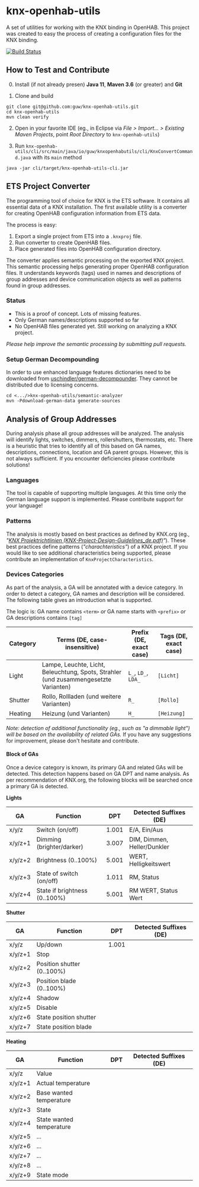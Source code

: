 # knx-openhab-utils

A set of utilities for working with the KNX binding in OpenHAB.
This project was created to easy the process of creating a configuration files for the KNX binding.

[![Build Status](https://travis-ci.org/guw/knx-openhab-utils.svg?branch=master)](https://travis-ci.org/guw/knx-openhab-utils)


## How to Test and Contribute

0. Install (if not already presen) **Java 11**, **Maven 3.6** (or greater) and **Git**

1. Clone and build

```
git clone git@github.com:guw/knx-openhab-utils.git
cd knx-openhab-utils
mvn clean verify
```

2. Open in your favorite IDE (eg., in Eclipse via *File > Import... > Existing Maven Projects*, point *Root Directory* to `knx-openhab-utils`)

3. Run `knx-openhab-utils/cli/src/main/java/io/guw/knxopenhabutils/cli/KnxConvertCommand.java` with its `main` method

```
java -jar cli/target/knx-openhab-utils-cli.jar
```

## ETS Project Converter

The programming tool of choice for KNX is the ETS software.
It contains all essential data of a KNX installation.
The first available utility is a converter for creating OpenHAB configuration information from ETS data.

The process is easy:
1. Export a single project from ETS into a `.knxproj` file.
2. Run converter to create OpenHAB files.
3. Place generated files into OpenHAB configuration directory.

The converter applies semantic processing on the exported KNX project.
This semantic processing helps generating proper OpenHAB configuration files.
It understands keywords (tags) used in names and descriptions of group addresses and device communication objects as well as patterns found in group addresses.


### Status

* This is a proof of concept. Lots of missing features.
* Only German names/descriptions supported so far
* No OpenHAB files generated yet. Still working on analyzing a KNX project.

*Please help improve the semantic processing by submitting pull requests.*


### Setup German Decompounding

In order to use enhanced language features dictionaries need to be downloaded from [uschindler/german-decompounder](https://github.com/uschindler/german-decompounder).
They cannot be distributed due to licensing concerns.

```
cd <.../>knx-openhab-utils/semantic-analyzer
mvn -Pdownload-german-data generate-sources
```

## Analysis of Group Addresses

During analysis phase all group addresses will be analyzed.
The analysis will identify lights, switches, dimmers, rollershutters, thermostats, etc.
There is a heuristic that tries to identify all of this based on GA names, descriptions, connections, location and GA parent groups.
However, this is not always sufficient. If you encounter deficiencies please contribute solutions!

### Languages

The tool is capable of supporting multiple languages.
At this time only the German language support is implemented.
Please contribute support for your language!

### Patterns

The analysis is mostly based on best practices as defined by KNX.org (eg., *"[KNX Projektrichtlinien (KNX-Project-Design-Guidelines_de.pdf)](https://www.knx.org/wGlobal/wGlobal/scripts/accessDocument.php?forceDownload=0&document=%2FwAssets%2Fdocs%2Fdownloads%2FMarketing%2FFlyers%2FKNX-Project-Design-Guidelines%2FKNX-Project-Design-Guidelines_de.pdf)"*).
These best practices define patterns (*"charachteristics"*) of a KNX project.
If you would like to see additional characteristics being supported, please contribute an implementation of `KnxProjectCharacteristics`.

### Devices Categories

As part of the analysis, a GA will be annotated with a device category.
In order to detect a category, GA names and description will be considered.
The following table gives an introduction what is supported.

The logic is: GA name contains `<term>` *or* GA name starts with `<prefix>` *or* GA descriptions contains `[tag]`

| Category | Terms (DE, case-insensitive)                      | Prefix (DE, exact case) | Tags (DE, exact case) |
|----------|---------------------------------------------------|-------------------------|-----------------------|
| Light    | Lampe, Leuchte, Licht, Beleuchtung, Spots, Strahler (und zusammengesetzte Varianten)  | `L_`, `LD_`, `LDA_` | `[Licht]`  |
| Shutter  | Rollo, Rollladen (und weitere Varianten)          | `R_`                    | `[Rollo]`              |
| Heating  | Heizung (und  Varianten)                          | `H_`                    | `[Heizung]`            |

*Note: detection of additional functionality (eg., such as "a dimmable light") will be based on the availability of related GAs.*
If you have any suggestions for improvement, please don't hesitate and contribute.

#### Block of GAs

Once a device category is known, its primary GA and related GAs will be detected.
This detection happens based on GA DPT and name analysis.
As per recommendation of KNX.org, the following blocks will be searched once a primary GA is detected.

**Lights**

| GA      | Function                      | DPT   | Detected Suffixes (DE)      |
|---------|-------------------------------|-------|-----------------------------|
| x/y/z   | Switch (on/off)               | 1.001 | E/A, Ein/Aus                |
| x/y/z+1 | Dimming (brighter/darker)     | 3.007 | DIM, Dimmen, Heller/Dunkler |
| x/y/z+2 | Brightness (0..100%)          | 5.001 | WERT, Helligkeitswert       |
| x/y/z+3 | State of switch (on/off)      | 1.011 | RM, Status                  |
| x/y/z+4 | State if brightness (0..100%) | 5.001 | RM WERT, Status Wert        |

**Shutter**

| GA      | Function                   | DPT   | Detected Suffixes (DE) |
|---------|----------------------------|-------|------------------------|
| x/y/z   | Up/down                    | 1.001 |                   |
| x/y/z+1 | Stop                       |       |                   |
| x/y/z+2 | Position shutter (0..100%) |       |                   |
| x/y/z+3 | Position blade (0..100%)   |       |                   |
| x/y/z+4 | Shadow                     |       |                   |
| x/y/z+5 | Disable                    |       |                   |
| x/y/z+6 | State position shutter     |       |                   |
| x/y/z+7 | State position blade       |       |                   |

**Heating**

| GA      | Function                 | DPT | Detected Suffixes (DE) |
|---------|--------------------------|-----|------------------------|
| x/y/z   | Value                    |     |                   |
| x/y/z+1 | Actual temperature       |     |                   |
| x/y/z+2 | Base wanted temperature  |     |                   |
| x/y/z+3 | State                    |     |                   |
| x/y/z+4 | State wanted temperature |     |                   |
| x/y/z+5 | ...                      |     |                   |
| x/y/z+6 | ...                      |     |                   |
| x/y/z+7 | ...                      |     |                   |
| x/y/z+8 | ...                      |     |                   |
| x/y/z+9 | State mode               |     |                   |

